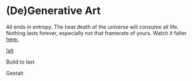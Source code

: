 # (De)Generative Art

All ends in entropy. The heat death of the universe will consume all life. Nothing lasts forever, especially not that framerate of yours. Watch it falter [here.](https://cdn.rawgit.com/Magnusaur/aesth-prog/ada62d6d/mini_ex/mini_ex6/entropy_index.html)

[!alt](https://github.com/Magnusaur/aesth-prog/blob/master/mini_ex/mini_ex6/screenshot_entropy.png)

Build to last

Gestalt
